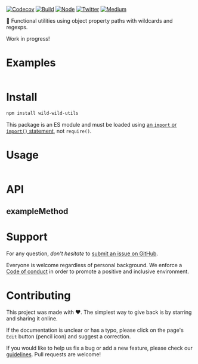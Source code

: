 [![Codecov](https://img.shields.io/codecov/c/github/ehmicky/wild-wild-utils.svg?label=tested&logo=codecov)](https://codecov.io/gh/ehmicky/wild-wild-utils)
[![Build](https://github.com/ehmicky/wild-wild-utils/workflows/Build/badge.svg)](https://github.com/ehmicky/wild-wild-utils/actions)
[![Node](https://img.shields.io/node/v/wild-wild-utils.svg?logo=node.js)](https://www.npmjs.com/package/wild-wild-utils)
[![Twitter](https://img.shields.io/badge/%E2%80%8B-twitter-4cc61e.svg?logo=twitter)](https://twitter.com/intent/follow?screen_name=ehmicky)
[![Medium](https://img.shields.io/badge/%E2%80%8B-medium-4cc61e.svg?logo=medium)](https://medium.com/@ehmicky)

🤠 Functional utilities using object property paths with wildcards and regexps.

Work in progress!

# Examples

```js

```

# Install

```bash
npm install wild-wild-utils
```

This package is an ES module and must be loaded using
[an `import` or `import()` statement](https://gist.github.com/sindresorhus/a39789f98801d908bbc7ff3ecc99d99c),
not `require()`.

# Usage

```js

```

# API

## exampleMethod

# Support

For any question, _don't hesitate_ to [submit an issue on GitHub](../../issues).

Everyone is welcome regardless of personal background. We enforce a
[Code of conduct](CODE_OF_CONDUCT.md) in order to promote a positive and
inclusive environment.

# Contributing

This project was made with ❤️. The simplest way to give back is by starring and
sharing it online.

If the documentation is unclear or has a typo, please click on the page's `Edit`
button (pencil icon) and suggest a correction.

If you would like to help us fix a bug or add a new feature, please check our
[guidelines](CONTRIBUTING.md). Pull requests are welcome!

<!-- Thanks go to our wonderful contributors: -->

<!-- ALL-CONTRIBUTORS-LIST:START -->
<!-- prettier-ignore -->
<!--
<table><tr><td align="center"><a href="https://twitter.com/ehmicky"><img src="https://avatars2.githubusercontent.com/u/8136211?v=4" width="100px;" alt="ehmicky"/><br /><sub><b>ehmicky</b></sub></a><br /><a href="https://github.com/ehmicky/wild-wild-utils/commits?author=ehmicky" title="Code">💻</a> <a href="#design-ehmicky" title="Design">🎨</a> <a href="#ideas-ehmicky" title="Ideas, Planning, & Feedback">🤔</a> <a href="https://github.com/ehmicky/wild-wild-utils/commits?author=ehmicky" title="Documentation">📖</a></td></tr></table>
 -->
<!-- ALL-CONTRIBUTORS-LIST:END -->
